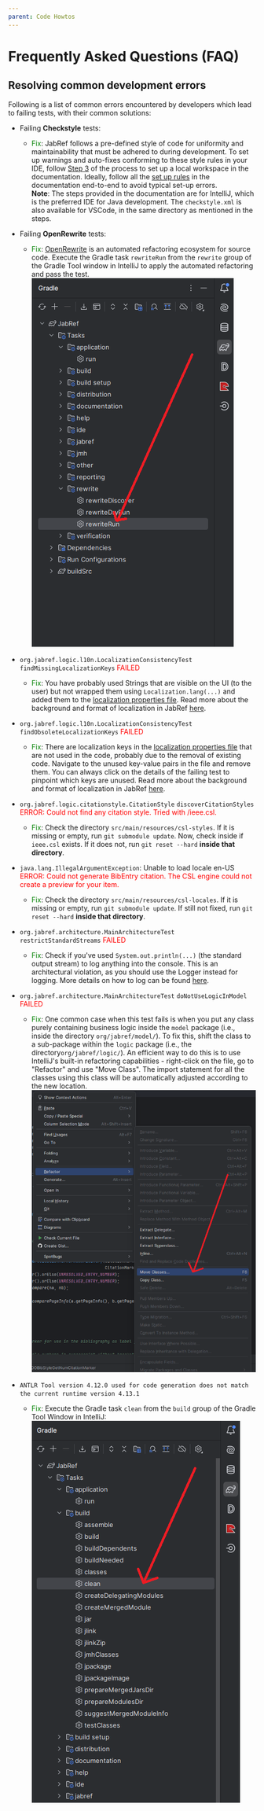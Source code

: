 ```yaml
---
parent: Code Howtos
---
```

# Frequently Asked Questions (FAQ)

## Resolving common development errors

Following is a list of common errors encountered by developers which lead to failing tests, with their common solutions:

* Failing <b>Checkstyle</b> tests:
  * <span style="color:green">Fix</span>: JabRef follows a pre-defined style of code for uniformity and maintainability that must be adhered to during development. To set up warnings and auto-fixes conforming to these style rules in your IDE, follow [Step 3](https://devdocs.jabref.org/getting-into-the-code/guidelines-for-setting-up-a-local-workspace/intellij-13-code-style.html) of the process to set up a local workspace in the documentation. Ideally, follow all the [set up rules](https://devdocs.jabref.org/getting-into-the-code/guidelines-for-setting-up-a-local-workspace/) in the documentation end-to-end to avoid typical set-up errors.<br> <b>Note</b>: The steps provided in the documentation are for IntelliJ, which is the preferred IDE for Java development. The `checkstyle.xml` is also available for VSCode, in the same directory as mentioned in the steps.

* Failing <b>OpenRewrite</b> tests:
  * <span style="color:green">Fix</span>: [OpenRewrite](https://docs.openrewrite.org/) is an automated refactoring ecosystem for source code. Execute the Gradle task `rewriteRun` from the `rewrite` group of the Gradle Tool window in IntelliJ to apply the automated refactoring and pass the test.<br>
    ![Executing Gradle task rewriteRun](../images/rewriteRun.png)<br>

* `org.jabref.logic.l10n.LocalizationConsistencyTest` `findMissingLocalizationKeys` <span style="color:red">FAILED</span>
  * <span style="color:green">Fix</span>: You have probably used Strings that are visible on the UI (to the user) but not wrapped them using `Localization.lang(...)` and added them to the [localization properties file](https://github.com/JabRef/jabref/blob/main/src/main/resources/l10n/JabRef_en.properties).
      Read more about the background and format of localization in JabRef [here](https://devdocs.jabref.org/code-howtos/localization.html).

* `org.jabref.logic.l10n.LocalizationConsistencyTest` `findObsoleteLocalizationKeys` <span style="color:red">FAILED</span>
  * <span style="color:green">Fix</span>: There are localization keys in the [localization properties file](https://github.com/JabRef/jabref/blob/main/src/main/resources/l10n/JabRef_en.properties) that are not used in the code, probably due to the removal of existing code. Navigate to the unused key-value pairs in the file and remove them. You can always click on the details of the failing test to pinpoint which keys are unused.
    Read more about the background and format of localization in JabRef [here](https://devdocs.jabref.org/code-howtos/localization.html).

* `org.jabref.logic.citationstyle.CitationStyle` `discoverCitationStyles` <span style="color:red">ERROR: Could not find any citation style. Tried with /ieee.csl.</span>
  * <span style="color:green">Fix</span>: Check the directory `src/main/resources/csl-styles`. If it is missing or empty, run `git submodule update`. Now, check inside if `ieee.csl` exists. If it does not, run `git reset --hard` <b>inside that directory</b>.

* `java.lang.IllegalArgumentException`: Unable to load locale en-US<br> <span style="color:red">ERROR: Could not generate BibEntry citation. The CSL engine could not create a preview for your item.</span>
  * <span style="color:green">Fix</span>: Check the directory `src/main/resources/csl-locales`. If it is missing or empty, run `git submodule update`. If still not fixed, run `git reset --hard` <b>inside that directory</b>.

* `org.jabref.architecture.MainArchitectureTest` `restrictStandardStreams` <span style="color:red">FAILED</span>
  * <span style="color:green">Fix</span>: Check if you've used `System.out.println(...)` (the standard output stream) to log anything into the console. This is an architectural violation, as you should use the Logger instead for logging. More details on how to log can be found [here](https://devdocs.jabref.org/code-howtos/logging.html).

* `org.jabref.architecture.MainArchitectureTest` `doNotUseLogicInModel` <span style="color:red">FAILED</span>
  * <span style="color:green">Fix</span>: One common case when this test fails is when you put any class purely containing business logic inside the `model` package (i.e., inside the directory `org/jabref/model/`). To fix this, shift the class to a sub-package within the `logic` package (i.e., the directory`org/jabref/logic/`). An efficient way to do this is to use IntelliJ's built-in refactoring capabilities - right-click on the file, go to "Refactor" and use "Move Class". The import statement for all the classes using this class will be automatically adjusted according to the new location.<br>
    ![Moving a file using refactor](../images/refactor-moving.png)<br>

* `ANTLR Tool version 4.12.0 used for code generation does not match the current runtime version 4.13.1`
  * <span style="color:green">Fix</span>: Execute the Gradle task `clean` from the `build` group of the Gradle Tool Window in IntelliJ:<br>
    ![Executing Gradle task clean](../images/clean.png)<br>

<!-- markdownlint-disable-file MD033 -->
